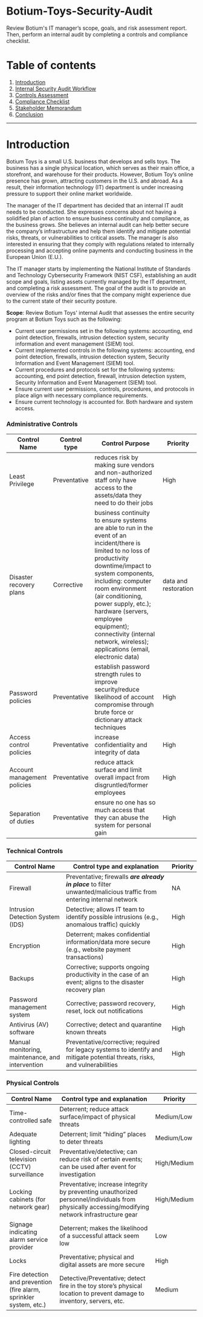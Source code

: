 # Botium-Toys-Security-Audit

Review Botium's IT manager’s scope, goals, and risk assessment report. Then, perform an internal audit by completing a controls and compliance checklist. 

# Table of contents

1. [Introduction](#introduction)
2. [Internal Security Audit Workflow](#workflow)
3. [Controls Assessment](#control-assessment)
4. [Compliance Checklist](#compliance-checklist)
5. [Stakeholder Memorandum](#stakeholder-memo)
6. [Conclusion](#conclusion)

----------
# Introduction <a name="introduction">

Botium Toys is a small U.S. business that develops and sells toys. The business has a single physical location, which serves as their main office, a storefront, and warehouse for their products. However, Botium Toy’s online presence has grown, attracting customers in the U.S. and abroad. As a result, their information technology (IT) department is under increasing pressure to support their online market worldwide. 

The manager of the IT department has decided that an internal IT audit needs to be conducted. She expresses concerns about not having a solidified plan of action to ensure business continuity and compliance, as the business grows. She believes an internal audit can help better secure the company’s infrastructure and help them identify and mitigate potential risks, threats, or vulnerabilities to critical assets. The manager is also interested in ensuring that they comply with regulations related to internally processing and accepting online payments and conducting business in the European Union (E.U.).   

The IT manager starts by implementing the National Institute of Standards and Technology Cybersecurity Framework (NIST CSF), establishing an audit scope and goals, listing assets currently managed by the IT department, and completing a risk assessment. The goal of the audit is to provide an overview of the risks and/or fines that the company might experience due to the current state of their security posture.

**Scope**: Review Botium Toys' internal Audit that assesses the entire security program at Botium Toys such as the following:
- Current user permissions set in the following systems: accounting, end point
    detection, firewalls, intrusion detection system, security information and event
    management (SIEM) tool.
- Current implemented controls in the following systems: accounting, end point
    detection, firewalls, intrusion detection system, Security Information and Event
    Management (SIEM) tool.
- Current procedures and protocols set for the following systems: accounting,
    end point detection, firewall, intrusion detection system, Security Information
    and Event Management (SIEM) tool.
- Ensure current user permissions, controls, procedures, and protocols in place
    align with necessary compliance requirements.
- Ensure current technology is accounted for. Both hardware and system access.


### Administrative Controls 
| Control Name | Control type | Control Purpose | Priority |
| --- | --- | --- |--- |
| Least Privilege | Preventative | reduces risk by making sure vendors and non-authorized staff only have access to the assets/data they need to do their jobs | High |
| Disaster recovery plans | Corrective | business continuity to ensure systems are able to run in the event of an incident/there is limited to no loss of productivity downtime/impact to system components, including: computer room environment (air conditioning, power supply, etc.); hardware (servers, employee equipment); connectivity (internal network, wireless); applications (email, electronic data) | data and restoration | High |
| Password policies | Preventative | establish password strength rules to improve security/reduce likelihood of account compromise through brute force or dictionary attack techniques | High |
| Access control policies | Preventative | increase confidentiality and integrity of data | High |
| Account management policies | Preventative | reduce attack surface and limit overall impact from disgruntled/former employees | High |
| Separation of duties | Preventative | ensure no one has so much access that they can abuse the system for personal gain | High |

### Technical Controls 
| Control Name | Control type and explanation | Priority |
| --- | --- | --- |
| Firewall | Preventative; firewalls ***are already in place*** to filter unwanted/malicious traffic from entering internal network | NA |
| Intrusion Detection System (IDS) | Detective; allows IT team to identify possible intrusions (e.g., anomalous traffic) quickly | High |
| Encryption | Deterrent; makes confidential information/data more secure (e.g., website payment transactions) | High |
| Backups | Corrective; supports ongoing productivity in the case of an event; aligns to the disaster recovery plan | High |
| Password management system | Corrective; password recovery, reset, lock out notifications | High |
| Antivirus (AV) software | Corrective; detect and quarantine known threats | High |
| Manual monitoring, maintenance, and intervention | Preventative/corrective; required for legacy systems to identify and mitigate potential threats, risks, and vulnerabilities | High |


### Physical Controls
| Control Name | Control type and explanation | Priority |
| --- | --- | --- |
| Time-controlled safe | Deterrent; reduce attack surface/impact of physical threats | Medium/Low |
| Adequate lighting | Deterrent; limit “hiding” places to deter threats | Medium/Low |
| Closed-circuit television (CCTV) surveillance | Preventative/detective; can reduce risk of certain events; can be used after event for investigation | High/Medium |
| Locking cabinets (for network gear) | Preventative; increase integrity by preventing unauthorized personnel/individuals from physically accessing/modifying network infrastructure gear | High/Medium |
| Signage indicating alarm service provider | Deterrent; makes the likelihood of a successful attack seem low | Low |
| Locks | Preventative; physical and digital assets are more secure | High |
| Fire detection and prevention (fire alarm, sprinkler system, etc.) | Detective/Preventative; detect fire in the toy store’s physical location to prevent damage to inventory, servers, etc. | Medium |
